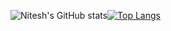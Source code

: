 ![Nitesh's GitHub stats](https://github-readme-stats.vercel.app/api?username=nitesh-relyon&count_private=true&show_icons=true&theme=radical)[![Top Langs](https://github-readme-stats.vercel.app/api/top-langs/?username=nitesh-relyon)](https://github.com/nitesh-relyon/github-readme-stats)
